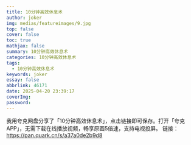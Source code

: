 ```yaml
---
title: 10分钟高效休息术
author: joker
img: medias/featureimages/9.jpg
top: false
cover: false
toc: true
mathjax: false
summary: 10分钟高效休息术
categories: 10分钟高效休息术
tags:
  - 10分钟高效休息术
keywords: joker
essay: false
abbrlink: 46171
date: 2025-04-20 23:39:17
coverImg:
password:
---
```


我用夸克网盘分享了「10分钟高效休息术」，点击链接即可保存。打开「夸克APP」，无需下载在线播放视频，畅享原画5倍速，支持电视投屏。
链接：https://pan.quark.cn/s/a37a0de2b9d8
